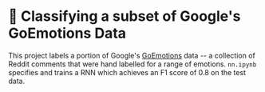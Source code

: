 # :brain: Classifying a subset of Google's GoEmotions Data

This project labels a portion of Google's [GoEmotions](https://github.com/google-research/google-research/tree/master/goemotions) data -- a collection of Reddit comments that were hand labelled for a range of emotions. `nn.ipynb` specifies and trains a RNN which achieves an F1 score of 0.8 on the test data.
